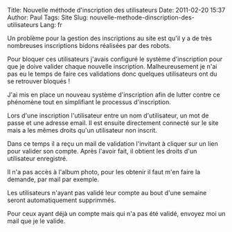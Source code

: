 Title: Nouvelle méthode d'inscription des utilisateurs
Date: 2011-02-20 15:37
Author: Paul
Tags: Site
Slug: nouvelle-methode-dinscription-des-utilisateurs
Lang: fr

Un problème pour la gestion des inscriptions au site est qu'il y a de
très nombreuses inscriptions bidons réalisées par des robots.  

Pour bloquer ces utilisateurs j'avais configuré le système d'inscription
pour que je doive valider chaque nouvelle inscription. Malheureusement
je n'ai pas eu le temps de faire ces validations donc quelques
utilisateurs ont du se retrouver bloqués !  

J'ai mis en place un nouveau système d'inscription afin de lutter contre
ce phénomène tout en simplifiant le processus d'inscription.  

Lors d'une inscription l'utilisateur entre un nom d'utilisateur, un mot
de passe et une adresse email. Il est ensuite directement connecté sur
le site mais a les mêmes droits qu'un utilisateur non inscrit.  

Dans ce temps il a reçu un mail de validation l'invitant à cliquer sur
un lien pour valider son compte. Après l'avoir fait, il obtient les
droits d'un utilisateur enregistré.  

Il n'a pas accès à l'album photo, pour les obtenir il faut m'en faire la
demande, par mail par exemple.  

Les utilisateurs n'ayant pas validé leur compte au bout d'une semaine
seront automatiquement supprimmés.  

Pour ceux ayant déjà un compte mais qui n'a pas été validé, envoyez moi
un mail que je le valide.


